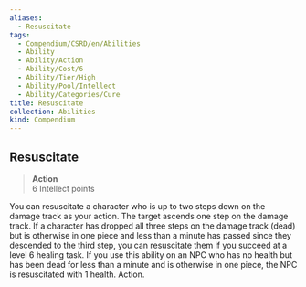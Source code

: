 ```yaml
---
aliases:
  - Resuscitate
tags:
  - Compendium/CSRD/en/Abilities
  - Ability
  - Ability/Action
  - Ability/Cost/6
  - Ability/Tier/High
  - Ability/Pool/Intellect
  - Ability/Categories/Cure
title: Resuscitate
collection: Abilities
kind: Compendium
---
```

## Resuscitate  
>**Action**  
>6 Intellect points
  
You can resuscitate a character who is up to two steps down on the damage track as your action. The target ascends one step on the damage track. If a character has dropped all three steps on the damage track (dead) but is otherwise in one piece and less than a minute has passed since they descended to the third step, you can resuscitate them if you succeed at a level 6 healing task. If you use this ability on an NPC who has no health but has been dead for less than a minute and is otherwise in one piece, the NPC is resuscitated with 1 health. Action.